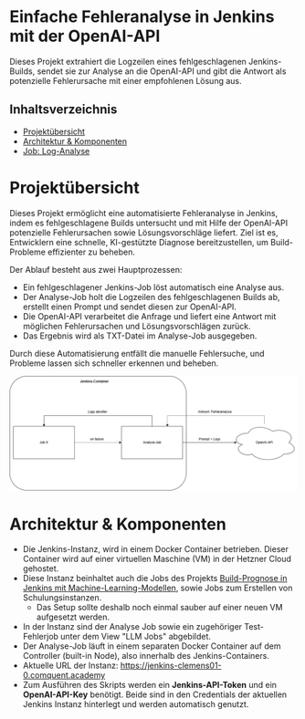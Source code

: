 # Einfache Fehleranalyse in Jenkins mit der OpenAI-API
Dieses Projekt extrahiert die Logzeilen eines fehlgeschlagenen Jenkins-Builds, sendet sie zur Analyse an die OpenAI-API und gibt die Antwort als potenzielle Fehlerursache mit einer empfohlenen Lösung aus.

## Inhaltsverzeichnis
- [Projektübersicht](#projektübersicht)
- [Architektur & Komponenten](#architektur--komponenten)
- [Job: Log-Analyse](#job-1-log-analyse)

# Projektübersicht

Dieses Projekt ermöglicht eine automatisierte Fehleranalyse in Jenkins, indem es fehlgeschlagene Builds untersucht und mit Hilfe der OpenAI-API potenzielle Fehlerursachen sowie Lösungsvorschläge liefert. Ziel ist es, Entwicklern eine schnelle, KI-gestützte Diagnose bereitzustellen, um Build-Probleme effizienter zu beheben.

Der Ablauf besteht aus zwei Hauptprozessen:

- Ein fehlgeschlagener Jenkins-Job löst automatisch eine Analyse aus.
- Der Analyse-Job holt die Logzeilen des fehlgeschlagenen Builds ab, erstellt einen Prompt und sendet diesen zur OpenAI-API.
- Die OpenAI-API verarbeitet die Anfrage und liefert eine Antwort mit möglichen Fehlerursachen und Lösungsvorschlägen zurück.
- Das Ergebnis wird als TXT-Datei im Analyse-Job ausgegeben. 

Durch diese Automatisierung entfällt die manuelle Fehlersuche, und Probleme lassen sich schneller erkennen und beheben.  


  
![Flowchart](https://github.com/cqNikolaus/jenkins-ki-dokumentation/blob/main/fehleranalyse-openai/jenkinsllm-diagramm.png)


# Architektur & Komponenten

- Die Jenkins-Instanz, wird in einem Docker Container betrieben. Dieser Container wird auf einer virtuellen Maschine (VM) in der Hetzner Cloud gehostet.
- Diese Instanz beinhaltet auch die Jobs des Projekts [Build-Prognose in Jenkins mit Machine-Learning-Modellen](https://github.com/cqNikolaus/jenkins-ki-dokumentation/blob/main/build-prognose-ml/build-prognose-ml.md), sowie Jobs zum Erstellen von Schulungsinstanzen.
  - Das Setup sollte deshalb noch einmal sauber auf einer neuen VM aufgesetzt werden.
- In der Instanz sind der Analyse Job sowie ein zugehöriger Test-Fehlerjob unter dem View "LLM Jobs" abgebildet.
- Der Analyse-Job läuft in einem separaten Docker Container auf dem Controller (built-in Node), also innerhalb des Jenkins-Containers.
- Aktuelle URL der Instanz: https://jenkins-clemens01-0.comquent.academy
- Zum Ausführen des Skripts werden ein **Jenkins-API-Token** und ein **OpenAI-API-Key** benötigt. Beide sind in den Credentials der aktuellen Jenkins Instanz hinterlegt und werden automatisch genutzt.
